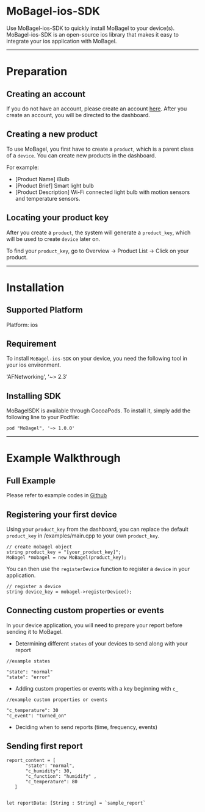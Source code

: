 # MoBagel-ios-SDK   
Use MoBagel-ios-SDK to quickly install MoBagel to your device(s). MoBagel-ios-SDK is an open-source ios library that makes it easy to integrate your ios application with MoBagel. 


---
# Preparation

## Creating an account
If you do not have an account, please create an account [here](https://app.mobagel.com/signup). After you create an account, you will be directed to the dashboard.

## Creating a new product  
To use MoBagel, you first have to create a `product`, which is a parent class of a `device`. You can create new products in the dashboard. 

For example:     

 * [Product Name] iBulb
 * [Product Brief] Smart light bulb
 * [Product Description] Wi-Fi connected light bulb with motion sensors and temperature sensors.

## Locating your product key
After you create a `product`, the system will generate a `product_key`, which will be used to create `device` later on.

To find your `product_key`, go to Overview -> Product List -> Click on your product.


---
# Installation

## Supported Platform
Platform: ios

## Requirement
To install `MoBagel-ios-SDK` on your device, you need the following tool in your ios environment.  

'AFNetworking', '~> 2.3'

## Installing SDK
MoBagelSDK is available through CocoaPods. To install it, simply add the following line to your Podfile:

```
pod "MoBagel", '~> 1.0.0'
```


---
# Example Walkthrough

## Full Example

Please refer to example codes in [Github](https://github.com/MOBAGEL/mobagel-ios-sdk/tree/master/Example)


## Registering your first device

Using your `product_key` from the dashboard, you can replace the default `product_key` in /examples/main.cpp to your own `product_key`. 

```
// create mobagel object
string product_key = "[your_product_key]";
MoBagel *mobagel = new MoBagel(product_key);
```

You can then use the `registerDevice` function to register a `device` in your application.

```
// register a device
string device_key = mobagel->registerDevice();
```

## Connecting custom properties or events

In your device application, you will need to prepare your report before sending it to MoBagel.

* Determining different `states` of your devices to send along with your report

```
//example states

"state": "normal"
"state": "error"
```

* Adding custom properties or events with a key beginning with `c_`
    
```
//example custom properties or events

"c_temperature": 30
"c_event": "turned_on"
```

* Deciding when to send reports (time, frequency, events)

## Sending first report

```
report_content = [
       "state": "normal",
       "c_humidity": 30,
       "c_function": "humidify" , 
       "c_temperature": 80 
   ]


let reportData: [String : String] = `sample_report`

```
